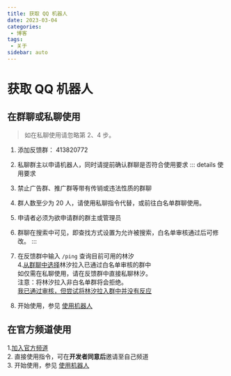 ```yaml
---
title: 获取 QQ 机器人
date: 2023-03-04
categories:
 - 博客
tags:
 - 关于
sidebar: auto
---
```


# 获取 QQ 机器人

## 在群聊或私聊使用
> 如在私聊使用请忽略第 2、4 步。  

1. 添加反馈群： 413820772
2. 私聊群主以申请机器人，同时请提前确认群聊是否符合使用要求
::: details 使用要求
1. 禁止广告群、推广群等带有传销或违法性质的群聊
2. 群人数至少为 20 人，请使用私聊指令代替，或前往白名单群聊使用。
3. 申请者必须为欲申请群的群主或管理员
4. 群聊在搜索中可见，即查找方式设置为允许被搜索，白名单审核通过后可修改。
:::

3. 在反馈群中输入 `/ping` 查询目前可用的林汐  
4.[从群聊中选择](https://zhidao.baidu.com/question/1898099646804409100.html)林汐拉入已通过白名单审核的群中  
如仅需在私聊使用，请在反馈群中直接私聊林汐。  
注意：将林汐拉入非白名单群将会拒绝。  
[我已通过审核，但尝试将林汐拉入群中并没有反应](/faq.html#我已通过审核-但尝试将林汐拉入群中并没有反应)
5. 开始使用，参见 [使用机器人](/home.html#使用机器人)

<!-- <div class="surveybyantdv" data-sf-id="6397a8a054b10022" data-sf-mode="sidetab" data-sf-button-color="#1055FF" data-sf-text-color="#ffffff" data-sf-font-size="17" data-sf-button-text="点我申请" data-sf-button-radius="5" data-sf-button-icon="mail-outlined" data-sf-default-open="false" data-sf-allow-repeat-submit="true" data-sf-close-after-submit="true" data-sf-hide-after-submit="false" data-sf-delay-visible="false" data-sf-preload="true" data-sf-width="350px" data-sf-height="450px"></div> <script async src="//aliyuncdn.antdv.com/form/static/embed/runtime.js"></script> -->


## 在官方频道使用
1.[加入官方频道](https://pd.qq.com/s/5b26z878f)  
2. 直接使用指令，可在**开发者同意后**邀请至自己频道  
3. 开始使用，参见 [使用机器人](/home.html#使用机器人)